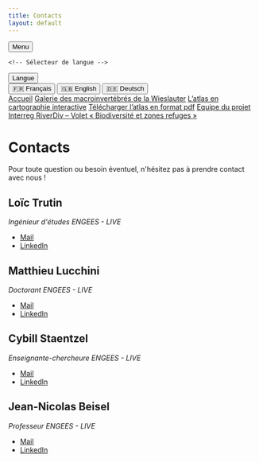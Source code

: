 ```yaml
---
title: Contacts
layout: default
---
```


<link rel="stylesheet" href="{{ '/css/style.css' | relative_url }}">
<link rel="stylesheet" href="https://cdnjs.cloudflare.com/ajax/libs/font-awesome/6.0.0/css/all.min.css">

<div class="header">
<!-- Bouton pour ouvrir/fermer le menu -->
<button id="menu-toggle" class="menu-button">
    <i class="fa fa-bars"></i> Menu
</button>

    <!-- Sélecteur de langue -->
<div id="language-selector" class="language-dropdown">
    <button id="language-button" class="language-button"><i class="fa-solid fa-language"></i> Langue</button>
    <div class="language-options">
        <button class="lang-option" data-lang="fr">🇫🇷 Français</button>
        <button class="lang-option" data-lang="en">🇬🇧 English</button>
        <button class="lang-option" data-lang="de">🇩🇪 Deutsch</button>
    </div>
</div>
</div>

<script src="{{ '/script.js' | relative_url }}"></script>

<!-- Conteneur du menu rétractable -->
<div id="menu" class="tab-container">
    <a href="index" class="tab-button"><i class="fa-solid fa-house"></i> Accueil</a>
    <a href="macroinv" class="tab-button"><i class="fa-solid fa-bug"></i> Galerie des macroinvertébrés de la Wieslauter</a>
    <a href="map" class="tab-button"><i class="fa-solid fa-map"></i> L’atlas en cartographie interactive</a>
    <a href="downloads" class="tab-button"><i class="fa-solid fa-floppy-disk"></i> Télécharger l’atlas en format pdf</a>
    <a href="contacts" class="tab-button"><i class="fa-solid fa-address-book"></i> Equipe du projet Interreg RiverDiv – Volet « Biodiversité et zones refuges »</a>
</div>

<script>
  document.addEventListener("DOMContentLoaded", function() {
    const menuButton = document.getElementById("menu-toggle");
    const menu = document.getElementById("menu");

    menuButton.addEventListener("click", function() {
        menu.classList.toggle("show");
        menuButton.classList.toggle("active");
    });
});
</script>

<h1 class="translatable" data-key="contacts">Contacts</h1>

<p class="translatable" data-key="textcontact">Pour toute question ou besoin éventuel, n'hésitez pas à prendre contact avec nous !</p>

## Loïc Trutin
<p class="translatable" data-key="LT" style="font-style: italic;">Ingénieur d'études ENGEES - LIVE</p>

- [Mail](mailto:loic.trutin@engees.unistra.fr)
- [LinkedIn](https://www.linkedin.com/in/lo%C3%AFc-trutin-681299220/)

## Matthieu Lucchini
<p class="translatable" data-key="ML" style="font-style: italic;">Doctorant ENGEES - LIVE</p>

- [Mail](mailto:mlucchin1@engees.unistra.fr)
- [LinkedIn](https://www.linkedin.com/in/matthieu-lucchini-655823373/)

## Cybill Staentzel
<p class="translatable" data-key="CS" style="font-style: italic;">Enseignante-chercheure ENGEES - LIVE</p>

- [Mail](mailto:cybill.staentzel@engees.unistra.fr)
- [LinkedIn](https://www.linkedin.com/in/cybill-staentzel-bb136796/)

## Jean-Nicolas Beisel
<p class="translatable" data-key="JNB" style="font-style: italic;">Professeur ENGEES - LIVE</p>

- [Mail](mailto:jean-nicolas.beisel@engees.unistra.fr)
- [LinkedIn](https://www.linkedin.com/in/jean-nicolas-beisel-48a62b302/)
